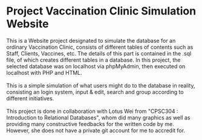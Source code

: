 # Project Vaccination Clinic Simulation Website

This is a Website project designated to simulate the database for an ordinary Vaccination Clinic, consists of different tables of contents such as Staff, Clients, Vaccines, etc. The details of this part is contained in the .sql file, of which creates different tables in a database. In this project, the selected database was on localhost via phpMyAdmin, then executed on localhost with PHP and HTML. 
<br/>
<br/>This is a simple simulation of what users might do to the database in reality, consisting an login system, input & edit, search and group according to different initiatives. 
<br/>
<br/>This project is done in collaboration with Lotus Wei from "CPSC304 : Introduction to Relational Databases", whom did many graphics as well as providing many constructive feedbacks for the written code by me. However, she does not have a private git account for me to accredit for. 
